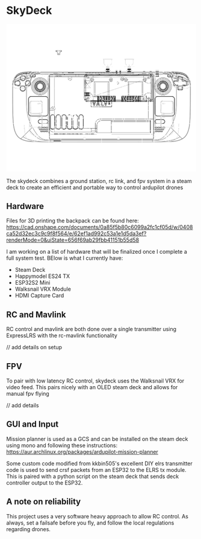 # SkyDeck

![Display](display.png)

The skydeck combines a ground station, rc link, and fpv system in a steam deck to create an efficient and portable way to control ardupilot drones

## Hardware

Files for 3D printing the backpack can be found here: https://cad.onshape.com/documents/0a85f5b80c6099a2fc1cf05d/w/0408ca52d32ec3c9c9f8f564/e/62ef1ad992c53a1e1d5da3ef?renderMode=0&uiState=656f69ab29fbb41151b55d58

I am working on a list of hardware that will be finalized once I complete a full system test. BElow is what I currently have:
- Steam Deck
- Happymodel ES24 TX
- ESP32S2 Mini
- Walksnail VRX Module
- HDMI Capture Card

## RC and Mavlink

RC control and mavlink are both done over a single transmitter using ExpressLRS with the rc-mavlink functionality

// add details on setup

## FPV

To pair with low latency RC control, skydeck uses the Walksnail VRX for video feed. This pairs nicely with an OLED steam deck and allows for manual fpv flying

// add details

## GUI and Input

Mission planner is used as a GCS and can be installed on the steam deck using mono and following these instructions:
https://aur.archlinux.org/packages/ardupilot-mission-planner

Some custom code modified from kkbin505's excellent DIY elrs transmitter code is used to send crsf packets from an ESP32 to the ELRS tx module. This is paired with a python script on the steam deck that sends deck controller output to the ESP32.

## A note on reliability

This project uses a very software heavy approach to allow RC control. As always, set a failsafe before you fly, and follow the local regulations regarding drones.


